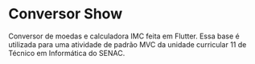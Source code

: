 # Conversor Show

Conversor de moedas e calculadora IMC feita em Flutter. Essa base é utilizada para uma atividade de padrão MVC da unidade curricular 11 de Técnico em Informática do SENAC.